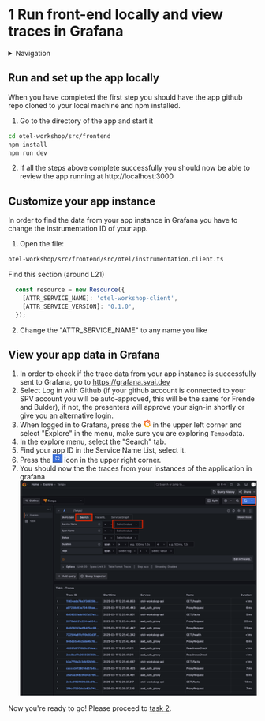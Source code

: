 # 1 Run front-end locally and view traces in Grafana

<details>
<summary>Navigation</summary>

0. ~~[Getting started](./000.md)~~
1. **Run Front End App Locally** (this task)
2. [Set up distributed tracing](./002.md)
3. [Bonus - Metrics](./003.md)

</details>

## Run and set up the app locally

When you have completed the first step you should have the app github repo cloned to your local machine and npm installed.

1. Go to the directory of the app and start it

```bash
cd otel-workshop/src/frontend
npm install
npm run dev
```

2. If all the steps above complete successfully you should now be able to review the app running at http://localhost:3000 

## Customize your app instance

In order to find the data from your app instance in Grafana you have to change the instrumentation ID of your app.

1. Open the file:

```bash
otel-workshop/src/frontend/src/otel/instrumentation.client.ts
```

Find this section (around L21)

```js
  const resource = new Resource({
    [ATTR_SERVICE_NAME]: 'otel-workshop-client',
    [ATTR_SERVICE_VERSION]: '0.1.0',
  });
```

2. Change the "ATTR_SERVICE_NAME" to any name you like

## View your app data in Grafana

1. In order to check if the trace data from your app instance is successfully sent to Grafana, go to <https://grafana.svai.dev>
2. Select Log in with Github (if your github account is connected to your SPV account you will be auto-approved, this will be the same for Frende and Bulder), if not, the presenters will approve your sign-in shortly or give you an alternative login.
3. When logged in to Grafana, press the <img src="image.png" alt="drawing" width="15"/>
 in the upper left corner and select "Explore" in the menu, make sure you are exploring `Tempo`data.
4. In the explore menu, select the "Search" tab.
5. Find your app ID in the Service Name List, select it.
6. Press the <img src="image-2.png" alt="drawing" width="20"/> icon in the upper right corner.
7. You should now the the traces from your instances of the application in grafana
![alt text](image-4.png)

Now you're ready to go!
Please proceed to [task 2](./002.md).
